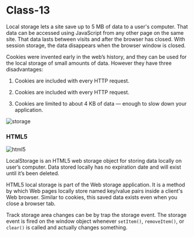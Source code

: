 # Class-13
Local storage lets a site save up to 5 MB of data to a user's computer. That data can be accessed using JavaScript from any other page on the same site. That data lasts between visits and after the browser has closed. With session storage, the data disappears when the browser window is closed.

Cookies were invented early in the web’s history, and  they can be used for the local storage of small amounts of data. However they have three disadvantages:

1. Cookies are included with every HTTP request.

2. Cookies are included with every HTTP request.

3. Cookies are limited to about 4 KB of data — enough to slow down your application.

![storage](https://i.stack.imgur.com/cI5kT.jpg)

### HTML5

![html5](https://techglimpse.com/wp-content/uploads/2013/04/localstorage.jpg)

LocalStorage is an HTML5 web storage object for storing data locally on user’s computer. Data stored locally has no expiration date and will exist until it’s been deleted. 


HTML5 local storage is part of the Web storage application. It is a method by which Web pages locally store named key/value pairs inside a client's Web browser. Similar to cookies, this saved data exists even when you close a browser tab.

Track storage area changes can be by trap the storage event. The storage event is fired on the window object whenever `setItem()`, `removeItem()`, or `clear()` is called and actually changes something.